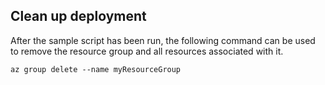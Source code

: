 ## Clean up deployment

After the sample script has been run, the following command can be used to remove the resource group and all resources associated with it.

```azurecli
az group delete --name myResourceGroup
```
